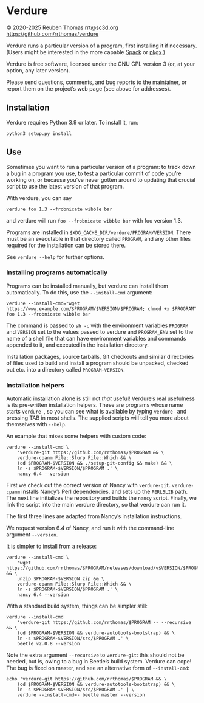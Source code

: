 # Verdure

© 2020-2025 Reuben Thomas <rrt@sc3d.org>  
https://github.com/rrthomas/verdure  

Verdure runs a particular version of a program, first installing it if
necessary. (Users might be interested in the more capable
[Spack](https://github.com/spack/spack) or [pkgx](https://pkgx.sh).)

Verdure is free software, licensed under the GNU GPL version 3 (or, at your
option, any later version).

Please send questions, comments, and bug reports to the maintainer, or
report them on the project’s web page (see above for addresses).


## Installation

Verdure requires Python 3.9 or later. To install it, run:

```
python3 setup.py install
```


## Use

Sometimes you want to run a particular version of a program: to track down a
bug in a program you use, to test a particular commit of code you’re working
on, or because you’ve never gotten around to updating that crucial script to
use the latest version of that program.

With verdure, you can say

```
verdure foo 1.3 --frobnicate wibble bar
```

and verdure will run `foo --frobnicate wibble bar` with foo version 1.3.

Programs are installed in `$XDG_CACHE_DIR/verdure/PROGRAM/VERSION`. There
must be an executable in that directory called `PROGRAM`, and any other
files required for the installation can be stored there.

See `verdure --help` for further options.

### Installing programs automatically

Programs can be installed manually, but verdure can install them
automatically. To do this, use the `--install-cmd` argument:

```
verdure --install-cmd="wget https://www.example.com/$PROGRAM/$VERSION/$PROGRAM; chmod +x $PROGRAM" foo 1.3 --frobnicate wibble bar
```

The command is passed to `sh -c` with the environment variables `PROGRAM`
and `VERSION` set to the values passed to verdure and `PROGRAM_ENV` set to
the name of a shell file that can have environment variables and commands
appended to it, and executed in the installation directory.

Installation packages, source tarballs, Git checkouts and similar
directories of files used to build and install a program should be unpacked,
checked out etc. into a directory called `PROGRAM-VERSION`.

### Installation helpers

Automatic installation alone is still not *that* useful! Verdure’s real
usefulness is its pre-written installation helpers. These are programs whose
name starts `verdure-`, so you can see what is available by typing
`verdure-` and pressing TAB in most shells. The supplied scripts will tell
you more about themselves with `--help`.

An example that mixes some helpers with custom code:

```
verdure --install-cmd \
    'verdure-git https://github.com/rrthomas/$PROGRAM && \
    verdure-cpanm File::Slurp File::Which && \
    (cd $PROGRAM-$VERSION && ./setup-git-config && make) && \
    ln -s $PROGRAM-$VERSION/$PROGRAM .' \
    nancy 6.4 --version
```

First we check out the correct version of Nancy with `verdure-git`.
`verdure-cpanm` installs Nancy’s Perl dependencies, and sets up the
`PERL5LIB` path. The next line initializes the repository and builds the
`nancy` script. Finally, we link the script into the main verdure directory,
so that verdure can run it.

The first three lines are adapted from Nancy’s installation instructions.

We request version 6.4 of Nancy, and run it with the command-line argument
`--version`.

It is simpler to install from a release:

```
verdure --install-cmd \
    'wget https://github.com/rrthomas/$PROGRAM/releases/download/v$VERSION/$PROGRAM-$VERSION.zip && \
    unzip $PROGRAM-$VERSION.zip && \
    verdure-cpanm File::Slurp File::Which && \
    ln -s $PROGRAM-$VERSION/$PROGRAM .' \
    nancy 6.4 --version
```

With a standard build system, things can be simpler still:

```
verdure --install-cmd
    'verdure-git https://github.com/rrthomas/$PROGRAM -- --recursive && \
    (cd $PROGRAM-$VERSION && verdure-autotools-bootstrap) && \
    ln -s $PROGRAM-$VERSION/src/$PROGRAM .' \
    beetle v2.0.8 --version
```

Note the extra argument `--recursive` to `verdure-git`: this should not be
needed, but is, owing to a bug in Beetle’s build system. Verdure can cope!
The bug is fixed on master, and see an alternative form of `--install-cmd`:

```
echo 'verdure-git https://github.com/rrthomas/$PROGRAM && \
    (cd $PROGRAM-$VERSION && verdure-autotools-bootstrap) && \
    ln -s $PROGRAM-$VERSION/src/$PROGRAM .' | \
    verdure --install-cmd=- beetle master --version
```
